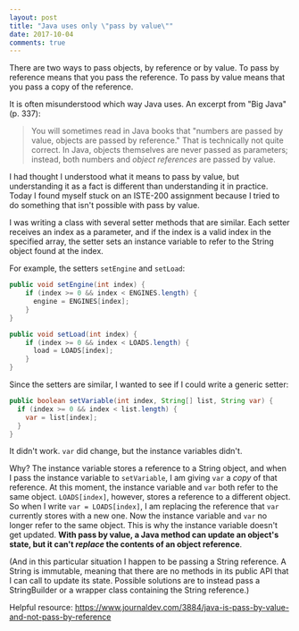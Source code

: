 ```yaml
---
layout: post
title: "Java uses only \"pass by value\""
date: 2017-10-04
comments: true
---
```


There are two ways to pass objects, by reference or by value. To pass by reference means that you pass the reference. To pass by value means that you pass a copy of the reference.

It is often misunderstood which way Java uses. An excerpt from "Big Java" (p. 337):

>You will sometimes read in Java books that "numbers are passed by value, objects are passed by reference." That is technically not quite correct. In Java, objects themselves are never passed as parameters; instead, both numbers and *object references* are passed by value.

I had thought I understood what it means to pass by value, but understanding it as a fact is different than understanding it in practice. Today I found myself stuck on an ISTE-200 assignment because I tried to do something that isn't possible with pass by value. 

I was writing a class with several setter methods that are similar. Each setter receives an index as a parameter, and if the index is a valid index in the specified array, the setter sets an instance variable to refer to the String object found at the index.

For example, the setters `setEngine` and `setLoad`:

```java
public void setEngine(int index) {
    if (index >= 0 && index < ENGINES.length) {
      engine = ENGINES[index];  
    } 
}

public void setLoad(int index) {
    if (index >= 0 && index < LOADS.length) {
      load = LOADS[index];
    } 
}
```

Since the setters are similar, I wanted to see if I could write a generic setter:

```java
public boolean setVariable(int index, String[] list, String var) {
  if (index >= 0 && index < list.length) {
    var = list[index];  
  }
}
```

It didn't work. `var` did change, but the instance variables didn't.

Why? The instance variable stores a reference to a String object, and when I pass the instance variable to `setVariable`, I am giving `var` a *copy* of that reference. At this moment, the instance variable and `var` both refer to the same object. `LOADS[index]`, however, stores a reference to a different object. So when I write `var = LOADS[index]`, I am replacing the reference that `var` currently stores with a new one. Now the instance variable and `var` no longer refer to the same object. This is why the instance variable doesn't get updated. **With pass by value, a Java method can update an object's state, but it can't *replace* the contents of an object reference**.

(And in this particular situation I happen to be passing a String reference. A String is immutable, meaning that there are no methods in its public API that I can call to update its state. Possible solutions are to instead pass a StringBuilder or a wrapper class containing the String reference.)

Helpful resource: https://www.journaldev.com/3884/java-is-pass-by-value-and-not-pass-by-reference
